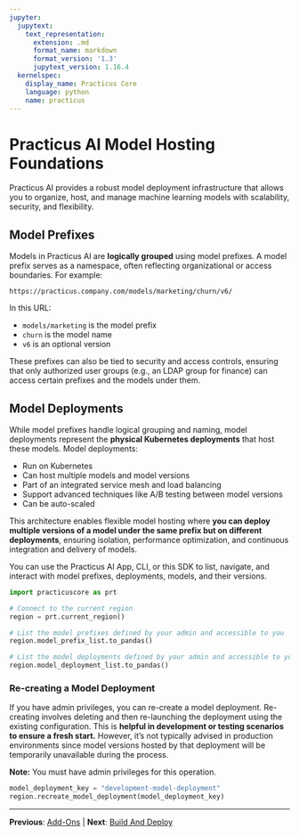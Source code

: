 ```yaml
---
jupyter:
  jupytext:
    text_representation:
      extension: .md
      format_name: markdown
      format_version: '1.3'
      jupytext_version: 1.16.4
  kernelspec:
    display_name: Practicus Core
    language: python
    name: practicus
---
```


# Practicus AI Model Hosting Foundations

Practicus AI provides a robust model deployment infrastructure that allows you to organize, host, and manage machine learning models with scalability, security, and flexibility.

## Model Prefixes

Models in Practicus AI are **logically grouped** using model prefixes. A model prefix serves as a namespace, often reflecting organizational or access boundaries. For example:

```
https://practicus.company.com/models/marketing/churn/v6/
```

In this URL:

- `models/marketing` is the model prefix
- `churn` is the model name
- `v6` is an optional version

These prefixes can also be tied to security and access controls, ensuring that only authorized user groups (e.g., an LDAP group for finance) can access certain prefixes and the models under them.

## Model Deployments

While model prefixes handle logical grouping and naming, model deployments represent the **physical Kubernetes deployments** that host these models. Model deployments:

- Run on Kubernetes
- Can host multiple models and model versions
- Part of an integrated service mesh and load balancing
- Support advanced techniques like A/B testing between model versions
- Can be auto-scaled

This architecture enables flexible model hosting where **you can deploy multiple versions of a model under the same prefix but on different deployments**, ensuring isolation, performance optimization, and continuous integration and delivery of models.

You can use the Practicus AI App, CLI, or this SDK to list, navigate, and interact with model prefixes, deployments, models, and their versions.

```python
import practicuscore as prt

# Connect to the current region
region = prt.current_region()
```

```python
# List the model prefixes defined by your admin and accessible to you
region.model_prefix_list.to_pandas()
```

```python
# List the model deployments defined by your admin and accessible to you
region.model_deployment_list.to_pandas()
```

### Re-creating a Model Deployment

If you have admin privileges, you can re-create a model deployment. Re-creating involves deleting and then re-launching the deployment using the existing configuration. This is **helpful in development or testing scenarios to ensure a fresh start.** However, it’s not typically advised in production environments since model versions hosted by that deployment will be temporarily unavailable during the process.

**Note:** You must have admin privileges for this operation.

```python
model_deployment_key = "development-model-deployment"
region.recreate_model_deployment(model_deployment_key)
```


---

**Previous**: [Add-Ons](../getting-started/add-ons.md) | **Next**: [Build And Deploy](sample-modeling/build-and-deploy.md)
